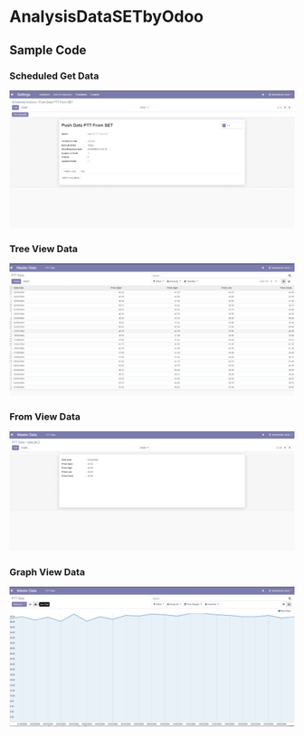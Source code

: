 # AnalysisDataSETbyOdoo

## Sample Code

### Scheduled Get Data
![alt](https://github.com/Sin1apachai/AnalysisDataSETbyOdoo/blob/main/image/odoo_sc.png?raw=true)

### Tree View Data
![alt](https://github.com/Sin1apachai/AnalysisDataSETbyOdoo/blob/main/image/odoo_tree.png?raw=true)

### From View Data
![alt](https://github.com/Sin1apachai/AnalysisDataSETbyOdoo/blob/main/image/odoo_from.png?raw=true)

### Graph View Data
![alt](https://github.com/Sin1apachai/AnalysisDataSETbyOdoo/blob/main/image/line_chart.png?raw=true)
